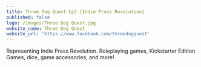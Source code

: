 ```yaml
---
title: Three Dog Quest LLC (Indie Press Revolution)
published: false
logo: /images/Three Dog Quest.jpg
website_name: Three Dog Quest
website_url: 'https://www.facebook.com/threedogquest'
---
```


Representing Indie Press Revolution. Roleplaying games, Kickstarter Edition Games, dice, game accessories, and more!

